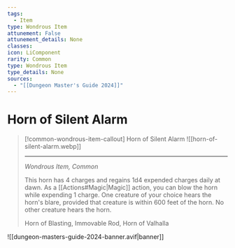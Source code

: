 ```yaml
---
tags:
  - Item
type: Wondrous Item
attunement: False
attunement_details: None
classes:
icon: LiComponent
rarity: Common
type: Wondrous Item
type_details: None
sources: 
  - "[[Dungeon Master's Guide 2024]]"
---
```

# Horn of Silent Alarm
>[!common-wondrous-item-callout] Horn of Silent Alarm
>![[horn-of-silent-alarm.webp]]
>
>---
>_Wondrous Item, Common_
>
>This horn has 4 charges and regains 1d4 expended charges daily at dawn. As a [[Actions#Magic\|Magic]] action, you can blow the horn while expending 1 charge. One creature of your choice hears the horn's blare, provided that creature is within 600 feet of the horn. No other creature hears the horn.
>
>
>Horn of Blasting, Immovable Rod, Horn of Valhalla
>


![[dungeon-masters-guide-2024-banner.avif|banner]]
